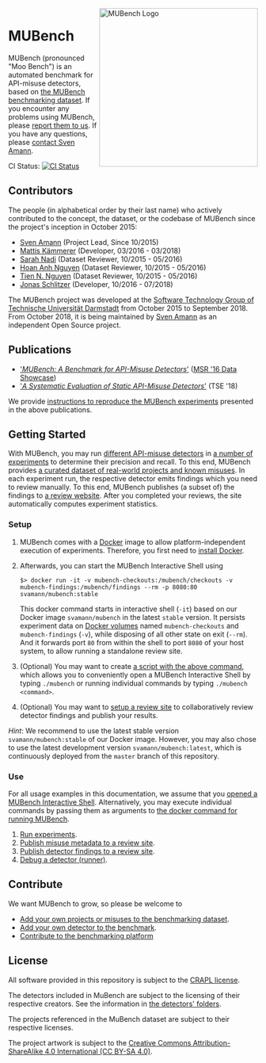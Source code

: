 <img align="right" width="320" height="320" alt="MUBench Logo" src="./meta/logo.png?raw=true" />

# MUBench

MUBench (pronounced "Moo Bench") is an automated benchmark for API-misuse detectors, based on [the MUBench benchmarking dataset](data).
If you encounter any problems using MUBench, please [report them to us](https://github.com/stg-tud/MUBench/issues/new).
If you have any questions, please [contact Sven Amann](http://www.stg.tu-darmstadt.de/staff/sven_amann).

CI Status: [![CI Status](https://api.shippable.com/projects/570d22d52a8192902e1bfa79/badge?branch=master)](https://app.shippable.com/projects/570d22d52a8192902e1bfa79)

## Contributors

The people (in alphabetical order by their last name) who actively contributed to the concept, the dataset, or the codebase of MUBench since the project's inception in October 2015:

* [Sven Amann](http://www.sven-amann.de) (Project Lead, Since 10/2015)
* [Mattis Kämmerer](https://github.com/M8is) (Developer, 03/2016 - 03/2018)
* [Sarah Nadi](http://www.sarahnadi.org/) (Dataset Reviewer, 10/2015 - 05/2016)
* [Hoan Anh Nguyen](https://sites.google.com/site/nguyenanhhoan/) (Dataset Reviewer, 10/2015 - 05/2016)
* [Tien N. Nguyen](http://home.eng.iastate.edu/~tien/) (Dataset Reviewer, 10/2015 - 05/2016)
* [Jonas Schlitzer](https://github.com/joschli) (Developer, 10/2016 - 07/2018)

The MUBench project was developed at the [Software Technology Group of Technische Universität Darmstadt](https://www.stg.tu-darmstadt.de) from October 2015 to September 2018.
From October 2018, it is being maintained by [Sven Amann](http://www.sven-amann.de) as an independent Open Source project.

## Publications

* ['*MUBench: A Benchmark for API-Misuse Detectors*'](http://sven-amann.de/publications/2016-05-MSR-MUBench-dataset.html) ([MSR '16 Data Showcase](http://2016.msrconf.org/#/data))
* ['*A Systematic Evaluation of Static API-Misuse Detectors*'](http://sven-amann.de/publications/2018-03-A-Systematic-Evalution-of-Static-API-Misuse-Detectors/) (TSE '18)

We provide [instructions to reproduce the MUBench experiments](reproduction/) presented in the above publications.

## Getting Started

With MUBench, you may run [different API-misuse detectors](detectors/) in [a number of experiments](mubench.pipeline/#experiments) to determine their precision and recall.
To this end, MUBench provides [a curated dataset of real-world projects and known misuses](data/).
In each experiment run, the respective detector emits findings which you need to review manually.
To this end, MUBench publishes (a subset of) the findings to [a review website](mubench.reviewsite/).
After you completed your reviews, the site automatically computes experiment statistics.

### Setup

1. MUBench comes with a [Docker](https://www.docker.com/) image to allow platform-independent execution of experiments.
   Therefore, you first need to [install Docker](https://www.docker.com/get-started).
2. Afterwards, you can start the MUBench Interactive Shell using
   
       $> docker run -it -v mubench-checkouts:/mubench/checkouts -v mubench-findings:/mubench/findings --rm -p 8080:80 svamann/mubench:stable
   
   This docker command starts in interactive shell (`-it`) based on our Docker image `svamann/mubench` in the latest `stable` version.
   It persists experiment data on [Docker volumes](https://docs.docker.com/storage/volumes/) named `mubench-checkouts` and `mubench-findings` (`-v`), while disposing of all other state on exit (`--rm`).
   And it forwards port `80` from within the shell to port `8080` of your host system, to allow running a standalone review site.
3. (Optional) You may want to create [a script with the above command](mubench.bin/mubench), which allows you to conveniently open a MUBench Interactive Shell by typing `./mubench` or running individual commands by typing `./mubench <command>`.
4. (Optional) You may want to [setup a review site](mubench.reviewsite/#setup) to collaboratively review detector findings and publish your results.

*Hint*: We recommend to use the latest stable version `svamann/mubench:stable` of our Docker image.
However, you may also chose to use the latest development version `svamann/mubench:latest`, which is continuously deployed from the `master` branch of this repository.

### Use

For all usage examples in this documentation, we assume that you [opened a MUBench Interactive Shell](#setup).
Alternatively, you may execute individual commands by passing them as arguments to [the docker command for running MUBench](#setup).

1. [Run experiments](mubench.pipeline/#run-experiments).
2. [Publish misuse metadata to a review site](mubench.reviewsite/#publish-misuse-metadata).
2. [Publish detector findings to a review site](mubench.reviewsite/#publish-detector-findings).
3. [Debug a detector (runner)](mubench.cli/#debugging-a-detector).

## Contribute

We want MUBench to grow, so please be welcome to

* [Add your own projects or misuses to the benchmarking dataset](data/).
* [Add your own detector to the benchmark](mubench.cli/).
* [Contribute to the benchmarking platform](CONTRIBUTE.md)

## License

All software provided in this repository is subject to the [CRAPL license](CRAPL-LICENSE.txt).

The detectors included in MuBench are subject to the licensing of their respective creators. See the information in [the detectors' folders](detectors).

The projects referenced in the MuBench dataset are subject to their respective licenses.

The project artwork is subject to the [Creative Commons Attribution-ShareAlike 4.0 International (CC BY-SA 4.0)](https://creativecommons.org/licenses/by-sa/4.0/).
